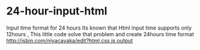 # 24-hour-input-html
Input time format for 24 hours
Its known that Html input time supports only 12hours , This little code solve that problem and create 24hours time format
http://jsbin.com/niyacavaka/edit?html,css,js,output
